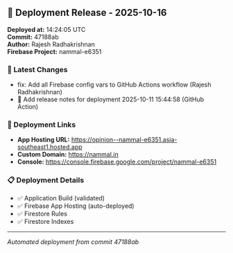 ## 🚀 Deployment Release - 2025-10-16

**Deployed at:** 14:24:05 UTC  
**Commit:** 47188ab  
**Author:** Rajesh Radhakrishnan  
**Firebase Project:** nammal-e6351

### 📝 Latest Changes
- fix: Add all Firebase config vars to GitHub Actions workflow (Rajesh Radhakrishnan)
- 📝 Add release notes for deployment 2025-10-11 15:44:58 (GitHub Action)

### 🔗 Deployment Links
- **App Hosting URL:** https://opinion--nammal-e6351.asia-southeast1.hosted.app
- **Custom Domain:** https://nammal.in
- **Console:** https://console.firebase.google.com/project/nammal-e6351

### 📋 Deployment Details
- ✅ Application Build (validated)
- ✅ Firebase App Hosting (auto-deployed)
- ✅ Firestore Rules
- ✅ Firestore Indexes

---
*Automated deployment from commit 47188ab*
